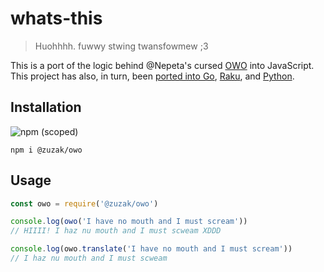 # whats-this
> Huohhhh. fuwwy stwing twansfowmew ;3

This is a port of the logic behind @Nepeta's cursed [OWO](https://github.com/Nepeta/OwO) into JavaScript.
This project has also, in turn, been [ported into Go](https://github.com/mnlwldr/owo), [Raku](https://github.com/kawaii/raku-acme-owo), and [Python](https://github.com/piethrower/OwO).

## Installation
![npm (scoped)](https://img.shields.io/npm/v/@zuzak/owo.svg)
```
npm i @zuzak/owo
```

## Usage
```js
const owo = require('@zuzak/owo')

console.log(owo('I have no mouth and I must scream'))
// HIIII! I haz nu mouth and I must scweam XDDD

console.log(owo.translate('I have no mouth and I must scream'))
// I haz nu mouth and I must scweam
```
